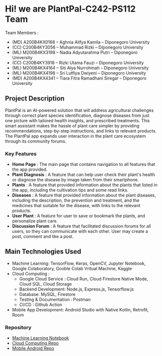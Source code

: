 # Hi! we are PlantPal-C242-PS112 Team

Team Members : 
- (MD) A200B4KX0168 – Aghnia Alifya Kamila – Diponegoro University
- (CC) C200B4KY3056 – Muhammad Rizki – Diponegoro University
- (ML) M200B4KX3198 – Nadia Adyutarahma Putri – Diponegoro University
- (CC) C200B4KY3918 – Rizki Utama Fauzi – Diponegoro University
- (ML) M200B4KX4164 – Siti Alya Nurrohmah – Diponegoro University
- (ML) M200B4KX4198 – Sri Lutfiya Dwiyeni – Diponegoro University
- (MD) A200B4KX4341 – Tiara Fitra Ramadhani Siregar – Diponegoro University

## Project Description
PlantPal is an AI-powered solution that will address agricultural challenges through correct plant species identification, diagnose diseases from just one picture with tailored health insights, and prescribed treatments. This smart assistant makes the hassle of plant care simpler by providing recommendations, step-by-step instructions, and links to relevant products. The PlantPal app expands user interaction in the plant care ecosystem through its community forums.

### Key Features
- **Home Page** : The main page that contains navigation to all features that the app provided.
- **Plant Diagnosis** : A feature that can help user check their plant's health or diagnose the disease by image taken from their smartphone.
- **Plants** : A feature that provided information about the plants that listed in the app, including the cultivation tips and some read links.
- **Diseases** : A feature that provided information about the plant diseases, including the description, the prevention and treatment, and the medicines that suitable for the disease, with links to the relevant products.
- **User Plant** : A feature for user to save or bookmark the plants, and personalize plant care.
- **Discussion Forum** : A feature that facilitated discussion forums for all users, so they can communicate with each other. User may create a post, comment and like a post.


## Main Technologies Used
- Machine Learning: TensorFlow, Keras, OpenCV, Jupyter Notebook, Google Colaboratory, Gooble Colab Vritual Machine, Kaggle
- Cloud Computing :
  - Google Cloud Service : Cloud Run, Cloud Firestore Native Mode, Cloud SQL, Cloud Storage
  - Backend Development: Node.js, Express.js, Tensorflow.js
  - Database: MySQL, Firestore
  - Testing & Documentation : Postman
  - CI/CD : Github Action
- Mobile App Development: Android Studio with Native Kotlin, Retrofit, Room


### Repository
- [Machine Learning Notebook](https://github.com/PlantPal-C242-PS112/PlantPal-ML)
- [Cloud Computing Repo](https://github.com/PlantPal-C242-PS112/PlantPal-API)
- [Mobile Android Repo](https://github.com/PlantPal-C242-PS112/PlantPal-App)
